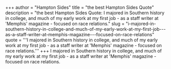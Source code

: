 +++
author = "Hampton Sides"
title = "the best Hampton Sides Quote"
description = "the best Hampton Sides Quote: I majored in Southern history in college, and much of my early work at my first job - as a staff writer at 'Memphis' magazine - focused on race relations."
slug = "i-majored-in-southern-history-in-college-and-much-of-my-early-work-at-my-first-job---as-a-staff-writer-at-memphis-magazine---focused-on-race-relations"
quote = '''I majored in Southern history in college, and much of my early work at my first job - as a staff writer at 'Memphis' magazine - focused on race relations.'''
+++
I majored in Southern history in college, and much of my early work at my first job - as a staff writer at 'Memphis' magazine - focused on race relations.
